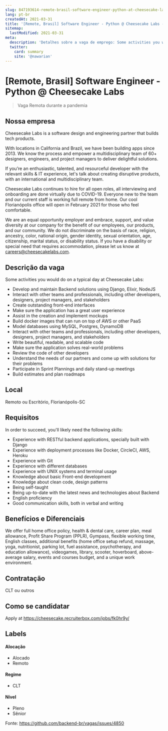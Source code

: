 ```yaml
---
slug: 847193614-remote-brasil-software-engineer-python-at-cheesecake-labs
lang: pt-br
createdAt: 2021-03-31
title: '[Remote, Brasil] Software Engineer - Python @ Cheesecake Labs - Vaga de Emprego'
sitemap:
  lastModified: 2021-03-31
meta:
  description: 'Detalhes sobre a vaga de emprego: Some activities you would do on a typical day at Cheesecake Labs: - Develop and maintain Backend solutions using Django, Elixir, NodeJS - Interact with other teams and professionals, including other developers, designers, project managers, and stakeholders - Create outstanding front-end interfaces - Make sure the application has a great user experience - Assist in the creation and implement mockups - Build docker images that can run on top of AWS or other PaaS - Model databases using MySQL, Postgres, DynamoDB - Interact with other teams and professionals, including other developers, designers, project managers, and stakeholders - Write beautiful, readable, and scalable code - Make sure the application solves real-world problems - Review the code of other developers - Understand the needs of our partners and come up with solutions for their problems - Participate in Sprint Plannings and daily stand-up meetings - Build estimates and plan roadmaps'
  twitter:
    card: summary
    site: '@nawarian'
---
```


# [Remote, Brasil] Software Engineer - Python @ Cheesecake Labs

> Vaga Remota durante a pandemia

## Nossa empresa

Cheesecake Labs is a software design and engineering partner that builds tech products.

With locations in California and Brazil, we have been building apps since 2013. We know the process and empower a multidisciplinary team of 60+ designers, engineers, and project managers to deliver delightful solutions.

If you’re an enthusiastic, talented, and resourceful developer with the relevant skills & IT experience, let's talk about creating disruptive products, with an international and multidisciplinary team.

Cheesecake Labs continues to hire for all open roles, all interviewing and onboarding are done virtually due to COVID-19. Everyone new to the team and our current staff is working full remote from home. Our cool Florianópolis office will open in February 2021 for those who feel comfortable.

We are an equal opportunity employer and embrace, support, and value diversity at our company for the benefit of our employees, our products, and our community. We do not discriminate on the basis of race, religion, ancestry, color, national origin, gender identity, sexual orientation, age, citizenship, marital status, or disability status. If you have a disability or special need that requires accommodation, please let us know at careers@cheesecakelabs.com.

## Descrição da vaga

Some activities you would do on a typical day at Cheesecake Labs:

- Develop and maintain Backend solutions using Django, Elixir, NodeJS
- Interact with other teams and professionals, including other developers, designers, project managers, and stakeholders
- Create outstanding front-end interfaces
- Make sure the application has a great user experience
- Assist in the creation and implement mockups
- Build docker images that can run on top of AWS or other PaaS
- Model databases using MySQL, Postgres, DynamoDB
- Interact with other teams and professionals, including other developers, designers, project managers, and stakeholders
- Write beautiful, readable, and scalable code
- Make sure the application solves real-world problems
- Review the code of other developers
- Understand the needs of our partners and come up with solutions for their problems
- Participate in Sprint Plannings and daily stand-up meetings
- Build estimates and plan roadmaps

## Local

Remoto ou Escritório, Florianópolis-SC

## Requisitos

In order to succeed, you'll likely need the following skills:

- Experience with RESTful backend applications, specially built with Django
- Experience with deployment processes like Docker, CircleCI, AWS, Heroku
- Experience with Git
- Experience with different databases
- Experience with UNIX systems and terminal usage
- Knowledge about basic Front-end development 
- Knowledge about clean code, design patterns
- Being self-taught
- Being up-to-date with the latest news and technologies about Backend
- English proficiency
- Good communication skills, both in verbal and writing

## Benefícios e Diferenciais

We offer full home office policy, health & dental care, career plan, meal allowance, Profit Share Program (PPLR), Gympass, flexible working time, English classes, additional benefits (home office setup refund, massage, yoga, nutritionist, parking lot, fuel assistance, psychotherapy, and education allowance), videogames, library, scooter, hoverboard, above-average salary, events and courses budget, and a unique work environment.

## Contratação

CLT ou outros

## Como se candidatar

Apply at https://cheesecake.recruiterbox.com/jobs/fk0hr9y/

## Labels
<!-- retire os labels que não fazem sentido à vaga -->

#### Alocação
- Alocado
- Remoto

#### Regime
- CLT

#### Nível
- Pleno
- Sênior

Fonte: https://github.com/backend-br/vagas/issues/4850